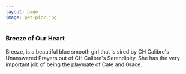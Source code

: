 ```yaml
---
layout: page
image: pet-pic2.jpg
---
```

### Breeze of Our Heart

Breeze, is a beautiful blue smooth girl that is sired by CH Calibre's Unanswered Prayers out of CH Calibre's
Serendipity. She has the very important job of being the playmate of Cate and Grace.